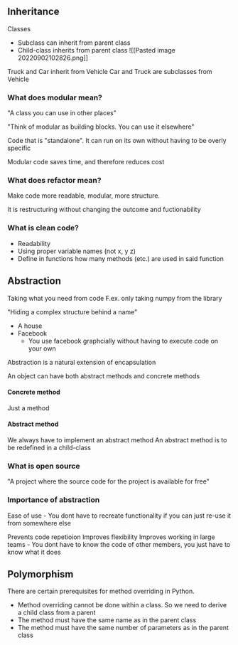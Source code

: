 ## Inheritance

Classes
- Subclass can inherit from parent class
- Child-class inherits from parent class
![[Pasted image 20220902102826.png]]

Truck and Car inherit from Vehicle
Car and Truck are subclasses from Vehicle



### What does modular mean?
"A class you can use in other places"

"Think of modular as building blocks. You can use it elsewhere"

Code that is "standalone". It can run on its own without having to be overly specific


Modular code saves time, and therefore  reduces cost



### What does refactor mean?

Make code more readable, modular, more structure.

It is restructuring without changing the outcome and fuctionability



### What is clean code?

- Readability
- Using proper variable names (not x, y z)
- Define in functions how many methods (etc.) are used in said function

## Abstraction

Taking what you need from code
F.ex. only taking numpy from the library

"Hiding a complex structure behind a name"
- A house
- Facebook
	- You use facebook graphcially without having to execute code on your own

Abstraction is a natural extension of encapsulation



An object can have both abstract methods and concrete methods

#### Concrete method
Just a method

#### Abstract method
We always have to implement an abstract method
An abstract method is to be redefined in a child-class


### What is open source

"A project where the source code for the project is available for free"


### Importance of abstraction

Ease of use - You dont have to recreate functionality if you can just re-use it from somewhere else

Prevents code repetioion
Improves flexibility
Improves working in large teams - You dont have to know the code of other members, you just have to know what it does



## Polymorphism

There are certain prerequisites for method overriding in Python. 
- Method overriding cannot be done within a class. So we need to derive a child class from a parent
- The method must have the same name as in the parent class
- The method must have the same number of parameters as in the parent class